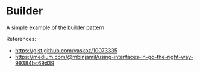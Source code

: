 # Builder

A simple example of the builder pattern

References:

* https://gist.github.com/vaskoz/10073335
* https://medium.com/@mbinjamil/using-interfaces-in-go-the-right-way-99384bc69d39
